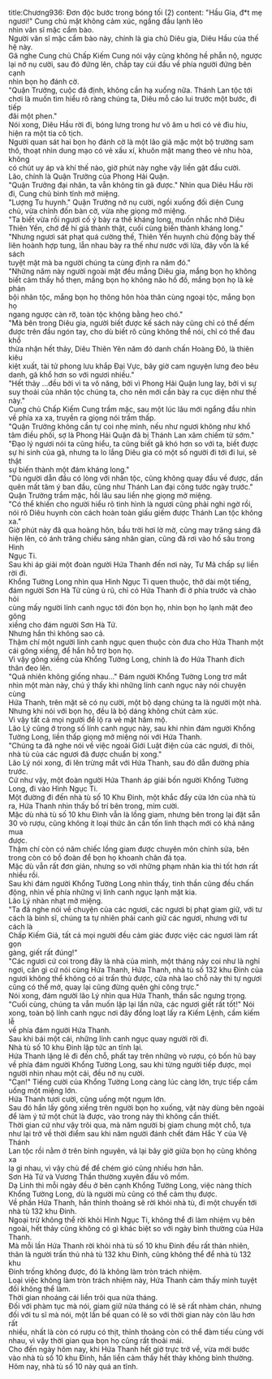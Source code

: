 title:Chương936: Đơn độc bước trong bóng tối (2)
content:
"Hầu Gia, đ*t mẹ ngươi!" Cung chủ mặt không cảm xúc, ngẩng đầu lạnh lẽo<br>nhìn văn sĩ mặc cẩm bào.<br>Người văn sĩ mặc cẩm bào này, chính là gia chủ Diêu gia, Diêu Hầu của thế<br>hệ này.<br>Gã nghe Cung chủ Chấp Kiếm Cung nói vậy cũng không hề phẫn nộ, ngược<br>lại nở nụ cười, sau đó đứng lên, chắp tay cúi đầu về phía người đứng bên cạnh<br>nhìn bọn họ đánh cờ.<br>"Quận Trưởng, cuộc đã định, không cần hạ xuống nữa. Thánh Lan tộc tới<br>chơi là muốn tìm hiểu rõ ràng chúng ta, Diêu mỗ cáo lui trước một bước, đi tiếp<br>đãi một phen."<br>Nói xong, Diêu Hầu rời đi, bóng lưng trong hư vô âm u hơi có vẻ đìu hiu,<br>hiện ra một tia cô tịch.<br>Người quan sát hai bọn họ đánh cờ là một lão giả mặc một bộ trường sam<br>thô, thoạt nhìn dung mạo có vẻ xấu xí, khuôn mặt mang theo vẻ nhu hòa, không<br>có chút uy áp và khí thế nào, giờ phút này nghe vậy liền gật đầu cười.<br>Lão, chính là Quận Trưởng của Phong Hải Quận.<br>"Quận Trưởng đại nhân, ta vẫn không tin gã được." Nhìn qua Diêu Hầu rời<br>đi, Cung chủ bình tĩnh mở miệng.<br>"Lượng Tu huynh." Quận Trưởng nở nụ cười, ngồi xuống đối diện Cung<br>chủ, vừa chỉnh đốn bàn cờ, vừa nhẹ giọng mở miệng.<br>"Ta biết vừa rồi ngươi cố ý bày ra thế kháng long, muốn nhắc nhở Diêu<br>Thiên Yến, chớ để hí giả thành thật, cuối cùng biến thành kháng long."<br>"Nhưng ngươi sát phạt quá cường thế, Thiên Yến huynh chủ động bày thế<br>liên hoành hợp tung, lẫn nhau bày ra thế như nước với lửa, đây vốn là kế sách<br>tuyệt mật mà ba người chúng ta cùng định ra năm đó."<br>"Những năm này người ngoài mặt đều mắng Diêu gia, mắng bọn họ không<br>biết cảm thấy hổ thẹn, mắng bọn họ không não hồ đồ, mắng bọn họ là kẻ phản<br>bội nhân tộc, mắng bọn họ thông hôn hòa thân cùng ngoại tộc, mắng bọn họ<br>ngang ngược càn rỡ, toàn tộc không bằng heo chó."<br>"Mà bên trong Diêu gia, người biết được kế sách này cũng chỉ có thể đếm<br>được trên đầu ngón tay, cho dù biết rõ cũng không thể nói, chỉ có thể đau khổ<br>thừa nhận hết thảy, Diêu Thiên Yên năm đó danh chấn Hoàng Đô, là thiên kiêu<br>kiệt xuất, tài tử phong lưu khắp Đại Vực, bây giờ cam nguyện lưng đeo bêu<br>danh, gã khổ hơn so với ngươi nhiều."<br>"Hết thảy …đều bởi vì ta vô năng, bởi vì Phong Hải Quận lung lay, bởi vì sự<br>suy thoái của nhân tộc chúng ta, cho nên mới cần bày ra cục diện như thế này."<br>Cung chủ Chấp Kiếm Cung trầm mặc, sau một lúc lâu mới ngẩng đầu nhìn<br>về phía xa xa, truyền ra giọng nói trầm thấp.<br>"Quận Trưởng không cần tự coi nhẹ mình, nếu như ngươi không như khổ<br>tâm điều phối, sợ là Phong Hải Quận đã bị Thánh Lan xâm chiếm từ sớm."<br>"Đạo lý ngươi nói ta cũng hiểu, ta cũng biết gã khó hơn so với ta, biết được<br>sự hi sinh của gã, nhưng ta lo lắng Diêu gia có một số người đi tới đi lui, sẽ thật<br>sự biến thành một đám kháng long."<br>"Dù người dẫn đầu có lòng với nhân tộc, cũng không quay đầu về được, dần<br>quên mất tâm ý ban đầu, cũng như Thánh Lan đại công tước ngày trước."<br>Quận Trưởng trầm mặc, hồi lâu sau liền nhẹ giọng mở miệng.<br>"Có thể khiến cho người hiểu rõ tình hình là ngươi cũng phải nghi ngờ rồi,<br>nói rõ Diêu huynh còn cách hoàn toàn giấu giếm được Thánh Lan tộc không<br>xa."<br>Giờ phút này đã qua hoàng hôn, bầu trời hơi lờ mờ, cũng may trăng sáng đã<br>hiện lên, có ánh trăng chiếu sáng nhân gian, cũng đã rơi vào hố sâu trong Hình<br>Ngục Ti.<br>Sau khi áp giải một đoàn người Hứa Thanh đến nơi này, Tư Mã chấp sự liền<br>rời đi.<br>Khổng Tường Long nhìn qua Hình Ngục Ti quen thuộc, thở dài một tiếng,<br>đám người Sơn Hà Tử cũng ủ rũ, chỉ có Hứa Thanh đi ở phía trước và chào hỏi<br>cùng mấy người lính canh ngục tới đón bọn họ, nhìn bọn họ lạnh mặt đeo gông<br>xiềng cho đám người Sơn Hà Tử.<br>Nhưng hắn thì không sao cả.<br>Thậm chí một người lính canh ngục quen thuộc còn đưa cho Hứa Thanh một<br>cái gông xiềng, để hắn hỗ trợ bọn họ.<br>Vì vậy gông xiềng của Khổng Tường Long, chính là đo Hứa Thanh đích<br>thân đeo lên.<br>"Quả nhiên không giống nhau..." Đám người Khổng Tường Long trơ mắt<br>nhìn một màn này, chú ý thấy khi những lính canh ngục này nói chuyện cùng<br>Hứa Thanh, trên mặt sẽ có nụ cười, một bộ dạng chúng ta là người một nhà.<br>Nhưng khi nói với bọn họ, đều là bộ dáng không chút cảm xúc.<br>Vì vậy tất cả mọi người để lộ ra vẻ mặt hâm mộ.<br>Lão Lý cũng ở trong số lính canh ngục này, sau khi nhìn đám người Khổng<br>Tường Long, liền thấp giọng mở miệng nói với Hứa Thanh.<br>"Chúng ta đã nghe nói về việc ngoài Giới Luật điện của các ngươi, đi thôi,<br>nhà tù của các ngươi đã được chuẩn bị xong."<br>Lão Lý nói xong, đi lên trừng mắt với Hứa Thanh, sau đó dẫn đường phía<br>trước.<br>Cứ như vậy, một đoàn người Hứa Thanh áp giải bốn người Khổng Tường<br>Long, đi vào Hình Ngục Ti.<br>Một đường đi đến nhà tù số 10 Khu Đinh, một khắc đẩy cửa lớn của nhà tù<br>ra, Hứa Thanh nhìn thấy bố trí bên trong, mỉm cười.<br>Mặc dù nhà tù số 10 khu Đinh vẫn là lồng giam, nhưng bên trong lại đặt sẵn<br>30 vò rượu, cũng không ít loại thức ăn cần tốn linh thạch mới có khả năng mua<br>được.<br>Thậm chí còn có năm chiếc lồng giam được chuyên môn chỉnh sửa, bên<br>trong còn có bồ đoàn để bọn họ khoanh chân đả tọa.<br>Mặc dù vẫn rất đơn giản, nhưng so với những phạm nhân kia thì tốt hơn rất<br>nhiều rồi.<br>Sau khi đám người Khổng Tường Long nhìn thấy, tinh thần cũng đều chấn<br>động, nhìn về phía những vị lính canh ngục lạnh mặt kia.<br>Lão Lý nhàn nhạt mở miệng.<br>"Ta đã nghe nói về chuyện của các ngươi, các ngươi bị phạt giam giữ, với tư<br>cách là binh sĩ, chúng ta tự nhiên phải canh giữ các ngươi, nhưng với tư cách là<br>Chấp Kiếm Giả, tất cả mọi người đều cảm giác được việc các ngươi làm rất gọn<br>gàng, giết rất đúng!"<br>"Các ngươi cứ coi trong đây là nhà của mình, một tháng này coi như là nghỉ<br>ngơi, cần gì cứ nói cùng Hứa Thanh, Hứa Thanh, nhà tù số 132 khu Đinh của<br>ngươi không thể không có ai trấn thủ được, cửa nhà lao chỗ này thì tự ngươi<br>cũng có thể mở, quay lại cũng đừng quên ghi công trực."<br>Nói xong, đám người lão Lý nhìn qua Hứa Thanh, thần sắc ngưng trọng.<br>"Cuối cùng, chúng ta vẫn muốn lập lại lần nữa, các ngươi giết rất tốt!" Nói<br>xong, toàn bộ lính canh ngục nơi đây đồng loạt lấy ra Kiếm Lệnh, cầm kiếm lễ<br>về phía đám người Hứa Thanh.<br>Sau khi bái một cái, những lính canh ngục quay người rời đi.<br>Nhà tù số 10 khu Đinh lập tức an tĩnh lại.<br>Hứa Thanh lặng lẽ đi đến chỗ, phất tay trên những vò rượu, có bốn hũ bay<br>về phía đám người Khổng Tường Long, sau khi từng người tiếp được, mọi<br>người nhìn nhau một cái, đều nở nụ cười.<br>"Cạn!" Tiếng cười của Khổng Tường Long càng lúc càng lớn, trực tiếp cầm<br>uống một miệng lớn.<br>Hứa Thanh tươi cười, cũng uống một ngụm lớn.<br>Sau đó hắn lấy gông xiềng trên người bọn họ xuống, vật này dùng bên ngoài<br>để làm ý tứ một chút là được, vào trong này thì không cần thiết.<br>Thời gian cứ như vậy trôi qua, mà năm người bị giam chung một chỗ, tựa<br>như lại trở về thời điểm sau khi năm người đánh chết đám Hắc Y của Vệ Thánh<br>Lan tộc rồi nằm ở trên bình nguyên, vả lại bây giờ giữa bọn họ cũng không xa<br>lạ gì nhau, vì vậy chủ đề để chém gió cũng nhiều hơn hẳn.<br>Sơn Hà Tử và Vương Thần thường xuyên đấu võ mồm.<br>Dạ Linh thì mỗi ngày đều ở bên cạnh Khổng Tường Long, việc nàng thích<br>Khổng Tường Long, dù là người mù cũng có thể cảm thụ được.<br>Về phần Hứa Thanh, hắn thỉnh thoảng sẽ rời khỏi nhà tù, đi một chuyến tới<br>nhà tù 132 khu Đinh.<br>Ngoại trừ không thể rời khỏi Hình Ngục Ti, không thể đi làm nhiệm vụ bên<br>ngoài, hết thảy cũng không có gì khác biệt so với ngày bình thường của Hứa<br>Thanh.<br>Mà mỗi lần Hứa Thanh rời khỏi nhà tù số 10 khu Đinh đều rất thản nhiên,<br>thân là người trấn thủ nhà tù 132 khu Đinh, cũng không thể để nhà tù 132 khu<br>Đinh trống không được, đó là không làm tròn trách nhiệm.<br>Loại việc không làm tròn trách nhiệm này, Hứa Thanh cảm thấy mình tuyệt<br>đối không thể làm.<br>Thời gian nhoáng cái liền trôi qua nửa tháng.<br>Đối với phàm tục mà nói, giam giữ nửa tháng có lẽ sẽ rất nhàm chán, nhưng<br>đối với tu sĩ mà nói, một lần bế quan có lẽ so với thời gian này còn lâu hơn rất<br>nhiều, nhất là còn có rượu có thịt, thỉnh thoảng còn có thể đàm tiếu cùng với<br>nhau, vì vậy thời gian qua bọn họ cũng rất thoải mái.<br>Cho đến ngày hôm nay, khi Hứa Thanh hết giờ trực trở về, vừa mới bước<br>vào nhà tù số 10 khu Đinh, hắn liền cảm thấy hết thảy không bình thường.<br>Hôm nay, nhà tù số 10 này quá an tĩnh.